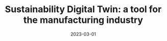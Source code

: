 ---
title: 'Sustainability Digital Twin: a tool for the manufacturing industry'
collection: publications
category: manuscripts
permalink: /publication/2023-03-01-sust-dt
excerpt: 'This paper presents the development of a framework for the assessment of energy efficiency and sustainability of production processes, with respect to the measured consumption of the different resources.'
date: 2023-03-01
venue: 'Procedia CIRP'
slidesurl: #‘http://academicpages.github.io/files/slides2.pdf’
paperurl: 'http://mafedavila.github.io/files/2023-03-01-sust-dt.pdf'
citation: 'M. F. Davila R., F. Schwark, L. Dawel, and A. Pehlken. Sustainability Digital Twin: a tool for the manufacturing industry. In: Procedia CIRP. 30th CIRP Life Cycle Engineering Conference 116 (Jan. 1, 2023), pp. 143–148. ISSN: 2212-8271. DOI: 10 . 1016 / j . procir . 2023 . 02 . 025. URL: https://www.sciencedirect.com/science/article/pii/S2212827123000252'
---